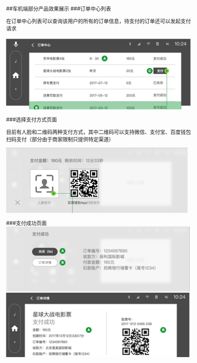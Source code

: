 ##车机端部分产品效果展示
###订单中心列表

在订单中心列表可以查询该用户的所有的订单信息，待支付的订单还可以发起支付请求

![](/assets/pay_zhanshi_1.png)

###选择支付方式页面

目前有人脸和二维码两种支付方式，其中二维码可以支持微信、支付宝、百度钱包扫码支付（部分由于商家限制只提供特定渠道）

![](/assets/pay_zhanshi_2.png)

###支付成功页面
![](/assets/pay_zhanshi_3.png)
![](/assets/pay_zhanshi_4.png)







